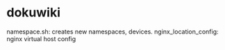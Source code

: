 # dokuwiki
namespace.sh: creates new namespaces, devices.
nginx_location_config: nginx virtual host config
